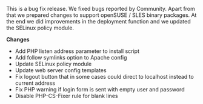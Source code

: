 
This is a bug fix release. We fixed bugs reported by Community. Apart from that
we prepared changes to support openSUSE / SLES binary packages. At the end
we did improvements in the deployment function and we updated the SELinux policy
module.

**Changes**

 * Add PHP listen address parameter to install script
 * Add follow symlinks option to Apache config
 * Update SELinux policy module
 * Update web server config templates
 * Fix logout button that in some cases could direct to localhost instead to current address
 * Fix PHP warning if login form is sent with empty user and password
 * Disable PHP-CS-Fixer rule for blank lines


